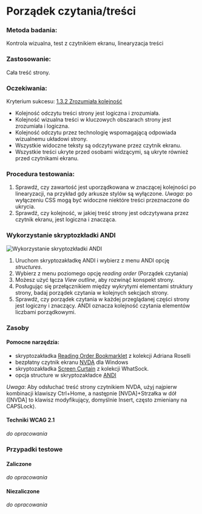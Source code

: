 # Porządek czytania/treści

### Metoda badania:
Kontrola wizualna, test z czytnikiem ekranu, linearyzacja treści  

### Zastosowanie:
Cała treść strony.

### Oczekiwania:
Kryterium sukcesu: [1.3.2 Zrozumiała kolejność](https://wcag.lepszyweb.pl/#meaningful-sequence)
-	Kolejność odczytu treści strony jest logiczna i zrozumiała. 
-	Kolejność wizualna treści w kluczowych obszarach strony jest zrozumiała i logiczna.   
-	Kolejność odczytu przez technologię wspomagającą odpowiada wizualnemu układowi strony.
-	Wszystkie widoczne teksty są odczytywane przez czytnik ekranu.
-	Wszystkie treści ukryte przed osobami widzącymi, są ukryte również przed czytnikami ekranu.

### Procedura testowania:
1.	Sprawdź, czy zawartość jest uporządkowana w znaczącej kolejności po linearyzacji, na przykład gdy arkusze stylów są wyłączone. *Uwaga*: po wyłączeniu CSS mogą być widoczne niektóre treści przeznaczone do ukrycia.
2.	Sprawdź, czy kolejność, w jakiej treść strony jest odczytywana przez czytnik ekranu, jest logiczna i znacząca.

### Wykorzystanie skryptozkładki ANDI
![Wykorzystanie skryptozkładki ANDI](/img/andi-reading-order.png) 
1.	Uruchom skryptozakładkę ANDI i wybierz z menu ANDI opcję *structures*.
2.	Wybierz z menu poziomego opcję *reading order* (Porządek czytania) 
3.	Możesz użyć łącza *View outline*, aby rozwinąć konspekt strony. 
4.	Posługując się przełącznikiem między wykrytymi elementami struktury strony, badaj porządek czytania w kolejnych sekcjach strony. 
5.	Sprawdź, czy porządek czytania w każdej przeglądanej części strony jest logiczny i znaczący. ANDI oznacza kolejność czytania elementów liczbami porządkowymi.  
    
### Zasoby

#### Pomocne narzędzia:
-	skryptozakładka [Reading Order Bookmarklet](https://adrianroselli.com/2019/04/reading-order-bookmarklet.html) z kolekcji Adriana Roselli
-	bezpłatny czytnik ekranu [NVDA](https://www.nvda.pl/pobierz) dla Windows
-	skryptozakładka [Screen Curtain](http://whatsock.com/training/matrices/screen_curtain.htm) z kolekcji WhatSock. 
-	opcja structure w skryptozakładce [ANDI](https://www.ssa.gov/accessibility/andi/help/install.html) 

*Uwaga*: Aby odsłuchać treść strony czytnikiem NVDA, użyj najpierw kombinacji klawiszy Ctrl+Home, a następnie [NVDA]+Strzałka w dół ([NVDA] to klawisz modyfikujący, domyślnie Insert, często zmieniany na CAPSLock).

#### Techniki WCAG 2.1
_do opracowania_

### Przypadki testowe

#### Zaliczone
_do opracowania_

#### Niezaliczone
_do opracowania_ 
